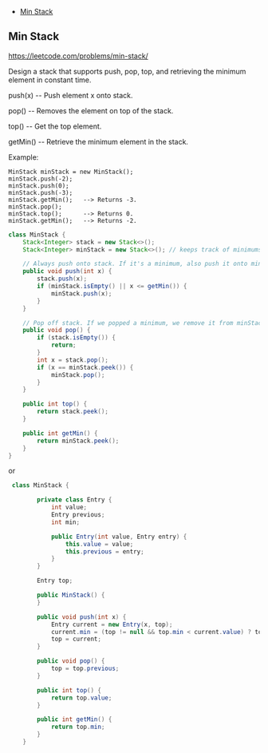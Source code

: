 + [Min Stack](#min-stack)


## Min Stack

https://leetcode.com/problems/min-stack/

Design a stack that supports push, pop, top, and retrieving the minimum element in constant time.

push(x) -- Push element x onto stack.

pop() -- Removes the element on top of the stack.

top() -- Get the top element.

getMin() -- Retrieve the minimum element in the stack.
 

Example:
```
MinStack minStack = new MinStack();
minStack.push(-2);
minStack.push(0);
minStack.push(-3);
minStack.getMin();   --> Returns -3.
minStack.pop();
minStack.top();      --> Returns 0.
minStack.getMin();   --> Returns -2.
```

```java
class MinStack {
    Stack<Integer> stack = new Stack<>();
    Stack<Integer> minStack = new Stack<>(); // keeps track of minimums

    // Always push onto stack. If it's a minimum, also push it onto minStack
    public void push(int x) {
        stack.push(x);
        if (minStack.isEmpty() || x <= getMin()) {
            minStack.push(x);
        }
    }

    // Pop off stack. If we popped a minimum, we remove it from minStack also
    public void pop() {
        if (stack.isEmpty()) {
            return;
        }
        int x = stack.pop();
        if (x == minStack.peek()) {
            minStack.pop();
        }
    }

    public int top() {
        return stack.peek();
    }

    public int getMin() {
        return minStack.peek();
    }
}
```
or
```java
 class MinStack {

        private class Entry {
            int value;
            Entry previous;
            int min;

            public Entry(int value, Entry entry) {
                this.value = value;
                this.previous = entry;
            }
        }

        Entry top;

        public MinStack() {
        }

        public void push(int x) {
            Entry current = new Entry(x, top);
            current.min = (top != null && top.min < current.value) ? top.min : current.value;
            top = current;
        }

        public void pop() {
            top = top.previous;
        }

        public int top() {
            return top.value;
        }

        public int getMin() {
            return top.min;
        }
    }
```
